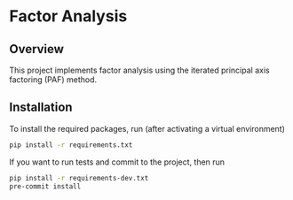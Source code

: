 # Factor Analysis

## Overview

This project implements factor analysis using the iterated principal axis factoring (PAF) method.

## Installation

To install the required packages, run (after activating a virtual environment)

```bash
pip install -r requirements.txt
```

If you want to run tests and commit to the project, then run

```bash
pip install -r requirements-dev.txt
pre-commit install
```
